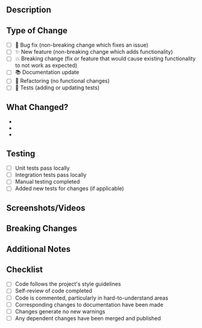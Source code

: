 ## Description
<!-- Provide a brief description of the changes in this PR -->

## Type of Change
<!-- Mark the relevant option with an "x" -->
- [ ] 🐛 Bug fix (non-breaking change which fixes an issue)
- [ ] ✨ New feature (non-breaking change which adds functionality)
- [ ] 💥 Breaking change (fix or feature that would cause existing functionality to not work as expected)
- [ ] 📚 Documentation update
- [ ] 🔧 Refactoring (no functional changes)
- [ ] 🧪 Tests (adding or updating tests)

## What Changed?
<!-- List the main changes made -->
- 
- 
- 

## Testing
<!-- Describe how you tested these changes -->
- [ ] Unit tests pass locally
- [ ] Integration tests pass locally
- [ ] Manual testing completed
- [ ] Added new tests for changes (if applicable)

## Screenshots/Videos
<!-- Add screenshots or videos if your changes affect the UI -->
<!-- You can drag and drop images directly into this text area -->

## Breaking Changes
<!-- List any breaking changes and migration steps if applicable -->

## Additional Notes
<!-- Any additional information, context, or considerations -->

## Checklist
<!-- Mark completed items with an "x" -->
- [ ] Code follows the project's style guidelines
- [ ] Self-review of code completed
- [ ] Code is commented, particularly in hard-to-understand areas
- [ ] Corresponding changes to documentation have been made
- [ ] Changes generate no new warnings
- [ ] Any dependent changes have been merged and published
